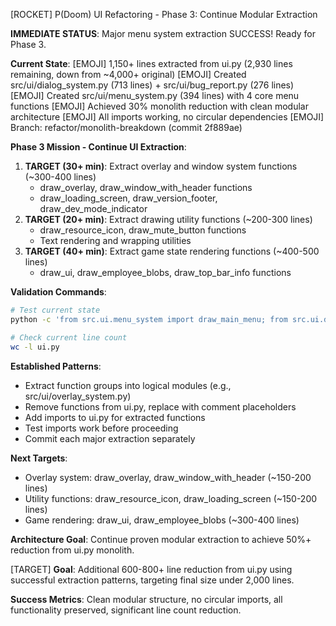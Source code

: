 [ROCKET] P(Doom) UI Refactoring - Phase 3: Continue Modular Extraction

**IMMEDIATE STATUS**: Major menu system extraction SUCCESS! Ready for Phase 3.

**Current State**:
[EMOJI] 1,150+ lines extracted from ui.py (2,930 lines remaining, down from ~4,000+ original)
[EMOJI] Created src/ui/dialog_system.py (713 lines) + src/ui/bug_report.py (276 lines)
[EMOJI] Created src/ui/menu_system.py (394 lines) with 4 core menu functions
[EMOJI] Achieved 30% monolith reduction with clean modular architecture
[EMOJI] All imports working, no circular dependencies
[EMOJI] Branch: refactor/monolith-breakdown (commit 2f889ae)

**Phase 3 Mission - Continue UI Extraction**:
1. **TARGET (30+ min)**: Extract overlay and window system functions (~300-400 lines)
   - draw_overlay, draw_window_with_header functions
   - draw_loading_screen, draw_version_footer, draw_dev_mode_indicator
2. **TARGET (20+ min)**: Extract drawing utility functions (~200-300 lines) 
   - draw_resource_icon, draw_mute_button functions
   - Text rendering and wrapping utilities
3. **TARGET (40+ min)**: Extract game state rendering functions (~400-500 lines)
   - draw_ui, draw_employee_blobs, draw_top_bar_info functions

**Validation Commands**: 
```bash
# Test current state
python -c 'from src.ui.menu_system import draw_main_menu; from src.ui.dialog_system import draw_fundraising_dialog; print('v All systems ready!')'

# Check current line count  
wc -l ui.py
```

**Established Patterns**:
- Extract function groups into logical modules (e.g., src/ui/overlay_system.py)
- Remove functions from ui.py, replace with comment placeholders
- Add imports to ui.py for extracted functions
- Test imports work before proceeding
- Commit each major extraction separately

**Next Targets**: 
- Overlay system: draw_overlay, draw_window_with_header (~150-200 lines)
- Utility functions: draw_resource_icon, draw_loading_screen (~150-200 lines)  
- Game rendering: draw_ui, draw_employee_blobs (~300-400 lines)

**Architecture Goal**: Continue proven modular extraction to achieve 50%+ reduction from ui.py monolith.

[TARGET] **Goal**: Additional 600-800+ line reduction from ui.py using successful extraction patterns, targeting final size under 2,000 lines.

**Success Metrics**: Clean modular structure, no circular imports, all functionality preserved, significant line count reduction.
